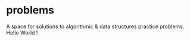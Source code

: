 # problems
A space for solutions to algorithmic &amp; data structures practice problems.
Hello World !
